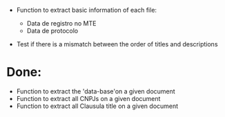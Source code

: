 - Function to extract basic information of each file:
    - Data de registro no MTE
    - Data de protocolo

- Test if there is a mismatch between the order of titles and descriptions

#  Done:

- Function to extract the 'data-base'on a given document
- Function to extract all CNPJs on a given document
- Function to extract all Clausula title on a given document
